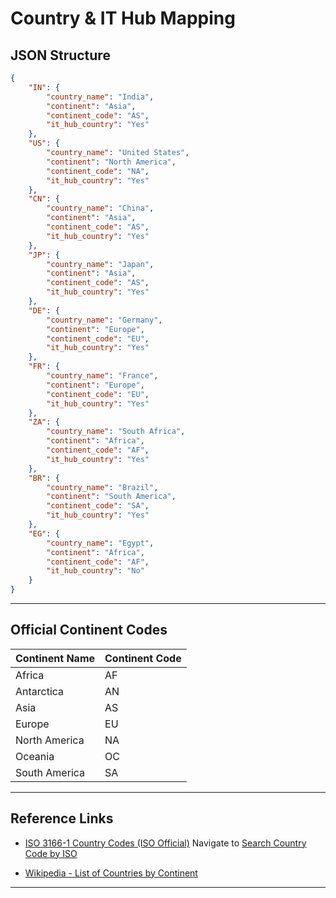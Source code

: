 # Country & IT Hub Mapping

## JSON Structure  
```json
{
    "IN": {
        "country_name": "India",
        "continent": "Asia",
        "continent_code": "AS",
        "it_hub_country": "Yes"
    },
    "US": {
        "country_name": "United States",
        "continent": "North America",
        "continent_code": "NA",
        "it_hub_country": "Yes"
    },
    "CN": {
        "country_name": "China",
        "continent": "Asia",
        "continent_code": "AS",
        "it_hub_country": "Yes"
    },
    "JP": {
        "country_name": "Japan",
        "continent": "Asia",
        "continent_code": "AS",
        "it_hub_country": "Yes"
    },
    "DE": {
        "country_name": "Germany",
        "continent": "Europe",
        "continent_code": "EU",
        "it_hub_country": "Yes"
    },
    "FR": {
        "country_name": "France",
        "continent": "Europe",
        "continent_code": "EU",
        "it_hub_country": "Yes"
    },
    "ZA": {
        "country_name": "South Africa",
        "continent": "Africa",
        "continent_code": "AF",
        "it_hub_country": "Yes"
    },
    "BR": {
        "country_name": "Brazil",
        "continent": "South America",
        "continent_code": "SA",
        "it_hub_country": "Yes"
    },
    "EG": {
        "country_name": "Egypt",
        "continent": "Africa",
        "continent_code": "AF",
        "it_hub_country": "No"
    }
}
```

---

## Official Continent Codes  
| Continent Name      | Continent Code |
|---------------------|---------------|
| Africa             | AF            |
| Antarctica         | AN            |
| Asia              | AS            |
| Europe            | EU            |
| North America     | NA            |
| Oceania           | OC            |
| South America     | SA            |

---

## Reference Links  
- [ISO 3166-1 Country Codes (ISO Official)](https://www.iso.org/iso-3166-country-codes.html)  Navigate to [Search Country Code by ISO](https://www.iso.org/obp/ui/#search)
<!-- - [Geonames Country Info](http://www.geonames.org/countries/)  -->
- [Wikipedia - List of Countries by Continent](https://en.wikipedia.org/wiki/List_of_countries_by_continent)  
<!-- - [ISO 3166-1 Continent Codes](https://www.iso.org/obp/ui/#iso:code:3166:AF)  -->

---
